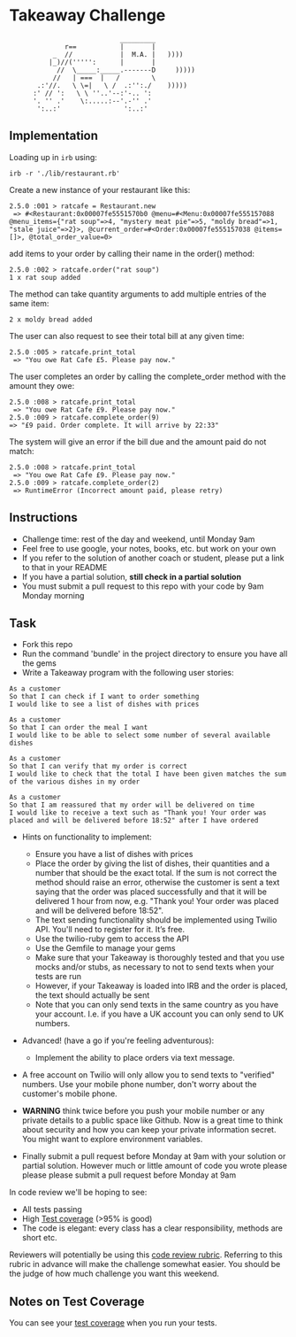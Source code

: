 Takeaway Challenge
==================
```
                            _________
              r==           |       |
           _  //            |  M.A. |   ))))
          |_)//(''''':      |       |
            //  \_____:_____.-------D     )))))
           //   | ===  |   /        \
       .:'//.   \ \=|   \ /  .:'':./    )))))
      :' // ':   \ \ ''..'--:'-.. ':
      '. '' .'    \:.....:--'.-'' .'
       ':..:'                ':..:'

 ```

Implementation
-------
Loading up in ```irb``` using:
```
irb -r './lib/restaurant.rb'
```
Create a new instance of your restaurant like this:
```
2.5.0 :001 > ratcafe = Restaurant.new
 => #<Restaurant:0x00007fe5551570b0 @menu=#<Menu:0x00007fe555157088 @menu_items={"rat soup"=>4, "mystery meat pie"=>5, "moldy bread"=>1, "stale juice"=>2}>, @current_order=#<Order:0x00007fe555157038 @items=[]>, @total_order_value=0>
```

add items to your order by calling their name in the order() method:
```
2.5.0 :002 > ratcafe.order("rat soup")
1 x rat soup added
```
The method can take quantity arguments to add multiple entries of the same item:
```2.5.0 :003 > ratcafe.order("moldy bread", 2)
2 x moldy bread added
```
The user can also request to see their total bill at any given time:
```
2.5.0 :005 > ratcafe.print_total
 => "You owe Rat Cafe £5. Please pay now."
 ```
The user completes an order by calling the complete_order method with the amount they owe:
```
2.5.0 :008 > ratcafe.print_total
 => "You owe Rat Cafe £9. Please pay now."
2.5.0 :009 > ratcafe.complete_order(9)
=> "£9 paid. Order complete. It will arrive by 22:33"
```
The system will give an error if the bill due and the amount paid do not match:
```
2.5.0 :008 > ratcafe.print_total
 => "You owe Rat Cafe £9. Please pay now."
2.5.0 :009 > ratcafe.complete_order(2)
 => RuntimeError (Incorrect amount paid, please retry)
 ```

Instructions
-------

* Challenge time: rest of the day and weekend, until Monday 9am
* Feel free to use google, your notes, books, etc. but work on your own
* If you refer to the solution of another coach or student, please put a link to that in your README
* If you have a partial solution, **still check in a partial solution**
* You must submit a pull request to this repo with your code by 9am Monday morning

Task
-----

* Fork this repo
* Run the command 'bundle' in the project directory to ensure you have all the gems
* Write a Takeaway program with the following user stories:

```
As a customer
So that I can check if I want to order something
I would like to see a list of dishes with prices

As a customer
So that I can order the meal I want
I would like to be able to select some number of several available dishes

As a customer
So that I can verify that my order is correct
I would like to check that the total I have been given matches the sum of the various dishes in my order

As a customer
So that I am reassured that my order will be delivered on time
I would like to receive a text such as "Thank you! Your order was placed and will be delivered before 18:52" after I have ordered
```

* Hints on functionality to implement:
  * Ensure you have a list of dishes with prices
  * Place the order by giving the list of dishes, their quantities and a number that should be the exact total. If the sum is not correct the method should raise an error, otherwise the customer is sent a text saying that the order was placed successfully and that it will be delivered 1 hour from now, e.g. "Thank you! Your order was placed and will be delivered before 18:52".
  * The text sending functionality should be implemented using Twilio API. You'll need to register for it. It’s free.
  * Use the twilio-ruby gem to access the API
  * Use the Gemfile to manage your gems
  * Make sure that your Takeaway is thoroughly tested and that you use mocks and/or stubs, as necessary to not to send texts when your tests are run
  * However, if your Takeaway is loaded into IRB and the order is placed, the text should actually be sent
  * Note that you can only send texts in the same country as you have your account. I.e. if you have a UK account you can only send to UK numbers.

* Advanced! (have a go if you're feeling adventurous):
  * Implement the ability to place orders via text message.

* A free account on Twilio will only allow you to send texts to "verified" numbers. Use your mobile phone number, don't worry about the customer's mobile phone.

* **WARNING** think twice before you push your mobile number or any private details to a public space like Github. Now is a great time to think about security and how you can keep your private information secret. You might want to explore environment variables.

* Finally submit a pull request before Monday at 9am with your solution or partial solution.  However much or little amount of code you wrote please please please submit a pull request before Monday at 9am


In code review we'll be hoping to see:

* All tests passing
* High [Test coverage](https://github.com/makersacademy/course/blob/master/pills/test_coverage.md) (>95% is good)
* The code is elegant: every class has a clear responsibility, methods are short etc.

Reviewers will potentially be using this [code review rubric](docs/review.md).  Referring to this rubric in advance will make the challenge somewhat easier.  You should be the judge of how much challenge you want this weekend.

Notes on Test Coverage
------------------

You can see your [test coverage](https://github.com/makersacademy/course/blob/master/pills/test_coverage.md) when you run your tests.
